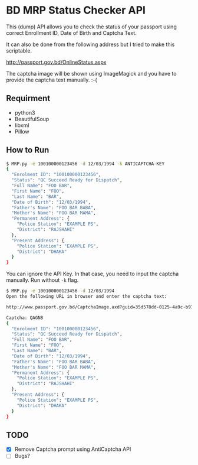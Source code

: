# BD MRP Status Checker API

This (dump) API allows you to check the status of your passport using correct Enrollment ID, Date of Birth and Captcha Text.

It can also be done from the following address but I tried to make this scriptable.

http://passport.gov.bd/OnlineStatus.aspx

The captcha image will be shown using ImageMagick and you have to provide the captcha text manually. :-(

## Requirment

* python3
* BeautifulSoup
* libxml
* Pillow

## How to Run

```bash
$ MRP.py -e 100100000123456 -d 12/03/1994 -k ANTICAPTCHA-KEY
{
  "Enrolment ID": "100100000123456",
  "Status": "QC Succeed Ready for Dispatch",
  "Full Name": "FOO BAR",
  "First Name": "FOO",
  "Last Name": "BAR",
  "Date of Birth": "12/03/1994",
  "Father's Name": "FOO BAR BABA",
  "Mother's Name": "FOO BAR MAMA",
  "Permanent Address": {
    "Police Station": "EXAMPLE PS",
    "District": "RAJSHAHI"
  },
  "Present Address": {
    "Police Station": "EXAMPLE PS",
    "District": "DHAKA"
  }
}

```

You can ignore the API Key. In that case, you need to input the captcha manually. Run without `-k` flag.

```bash
$ MRP.py -e 100100000123456 -d 12/03/1994
Open the following URL in browser and enter the captcha text:

http://www.passport.gov.bd/CaptchaImage.axd?guid=35d578dd-0125-4a9c-b972-7d303686e562

Captcha: QAGN8
{
  "Enrolment ID": "100100000123456",
  "Status": "QC Succeed Ready for Dispatch",
  "Full Name": "FOO BAR",
  "First Name": "FOO",
  "Last Name": "BAR",
  "Date of Birth": "12/03/1994",
  "Father's Name": "FOO BAR BABA",
  "Mother's Name": "FOO BAR MAMA",
  "Permanent Address": {
    "Police Station": "EXAMPLE PS",
    "District": "RAJSHAHI"
  },
  "Present Address": {
    "Police Station": "EXAMPLE PS",
    "District": "DHAKA"
  }
}

```

## TODO

- [x] Remove Captcha prompt using AntiCaptcha API
- [ ] Bugs?
